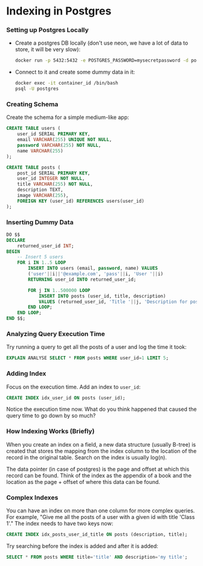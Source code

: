# Indexing in Postgres

### Setting up Postgres Locally

- Create a postgres DB locally (don't use neon, we have a lot of data to store, it will be very slow):

  ```bash
  docker run -p 5432:5432 -e POSTGRES_PASSWORD=mysecretpassword -d postgres
  ```

- Connect to it and create some dummy data in it:
  ```bash
  docker exec -it container_id /bin/bash
  psql -U postgres
  ```

### Creating Schema

Create the schema for a simple medium-like app:

```sql
CREATE TABLE users (
    user_id SERIAL PRIMARY KEY,
    email VARCHAR(255) UNIQUE NOT NULL,
    password VARCHAR(255) NOT NULL,
    name VARCHAR(255)
);

CREATE TABLE posts (
    post_id SERIAL PRIMARY KEY,
    user_id INTEGER NOT NULL,
    title VARCHAR(255) NOT NULL,
    description TEXT,
    image VARCHAR(255),
    FOREIGN KEY (user_id) REFERENCES users(user_id)
);
```

### Inserting Dummy Data

```sql
DO $$
DECLARE
    returned_user_id INT;
BEGIN
    -- Insert 5 users
    FOR i IN 1..5 LOOP
        INSERT INTO users (email, password, name) VALUES
        ('user'||i||'@example.com', 'pass'||i, 'User '||i)
        RETURNING user_id INTO returned_user_id;

        FOR j IN 1..500000 LOOP
            INSERT INTO posts (user_id, title, description)
            VALUES (returned_user_id, 'Title '||j, 'Description for post '||j);
        END LOOP;
    END LOOP;
END $$;
```

### Analyzing Query Execution Time

Try running a query to get all the posts of a user and log the time it took:

```sql
EXPLAIN ANALYSE SELECT * FROM posts WHERE user_id=1 LIMIT 5;
```

### Adding Index

Focus on the execution time. Add an index to `user_id`:

```sql
CREATE INDEX idx_user_id ON posts (user_id);
```

Notice the execution time now. What do you think happened that caused the query time to go down by so much?

### How Indexing Works (Briefly)

When you create an index on a field, a new data structure (usually B-tree) is created that stores the mapping from the index column to the location of the record in the original table. Search on the index is usually log(n).

The data pointer (in case of postgres) is the page and offset at which this record can be found. Think of the index as the appendix of a book and the location as the page + offset of where this data can be found.

### Complex Indexes

You can have an index on more than one column for more complex queries. For example, "Give me all the posts of a user with a given id with title 'Class 1'." The index needs to have two keys now:

```sql
CREATE INDEX idx_posts_user_id_title ON posts (description, title);
```

Try searching before the index is added and after it is added:

```sql
SELECT * FROM posts WHERE title='title' AND description='my title';
```
